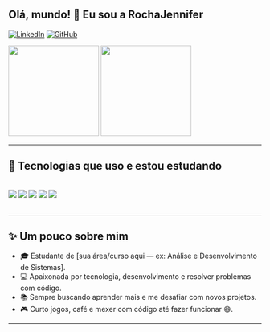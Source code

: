 ## Olá, mundo! 👋 Eu sou a RochaJennifer

[![LinkedIn](https://img.shields.io/badge/LinkedIn-0077B5?style=for-the-badge&logo=linkedin&logoColor=white)](https://www.linkedin.com/in/seu-perfil)
[![GitHub](https://img.shields.io/badge/GitHub-100000?style=for-the-badge&logo=github&logoColor=white)](https://github.com/RochaJennifer)

<div>
  <img height="180em" src="https://github-readme-stats.vercel.app/api?username=RochaJennifer&show_icons=true&theme=transparent&rank_icon=github" />
  <img height="180em" src="https://github-readme-stats.vercel.app/api/top-langs/?username=RochaJennifer&layout=donut&theme=transparent" />
</div>

---

## 🚀 Tecnologias que uso e estou estudando

<div style="display:inline_block"><br>
  <img src="https://img.shields.io/badge/C-00599C?style=for-the-badge&logo=c&logoColor=white"/>
  <img src="https://img.shields.io/badge/HTML5-E34F26?style=for-the-badge&logo=html5&logoColor=white"/>
  <img src="https://img.shields.io/badge/CSS3-1572B6?style=for-the-badge&logo=css3&logoColor=white"/>
  <img src="https://img.shields.io/badge/JavaScript-F7DF1E?style=for-the-badge&logo=javascript&logoColor=black"/>
  <img src="https://img.shields.io/badge/Python-3670A0?style=for-the-badge&logo=python&logoColor=ffdd54"/>
</div><br>

---

## ✨ Um pouco sobre mim

- 🎓 Estudante de [sua área/curso aqui — ex: Análise e Desenvolvimento de Sistemas].
- 💻 Apaixonada por tecnologia, desenvolvimento e resolver problemas com código.
- 📚 Sempre buscando aprender mais e me desafiar com novos projetos.
- 🎮 Curto jogos, café e mexer com código até fazer funcionar 😄.

---


